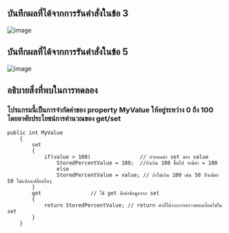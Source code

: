 ## บันทึกผลที่ได้จากการรันคำสั่งในข้อ 3
![image](https://github.com/Sorawit255/03376836-OOP-2566-Lab-07/assets/144196505/b3f05ecb-e1ac-41ca-a0e3-f48b944c9890)

## บันทึกผลที่ได้จากการรันคำสั่งในข้อ 5
![image](https://github.com/Sorawit255/03376836-OOP-2566-Lab-07/assets/144196505/fa9395c2-efe5-47c0-a6f7-d4a0ee33c958)

## อธิบายสิ่งที่พบในการทดลอง
### โปรแกรมนี้เป็นการจำกัดค่าของ property MyValue ให้อยู่ระหว่าง 0 ถึง 100 โดยอาศัยประโยชน์การคำนวณของ get/set
```
public int MyValue
    {
        set
        {   
            if(value > 100)                // กำหนดค่า set ของ value 
                StoredPercentValue = 100;  //ถ้าเกิน 100 ขึ้นไป จะมีค่า = 100
                else
                StoredPercentValue = value; // ถ้าไม่เกิน 100 เช่น 50 ก็จะมีค่า 50 ไม่แปลงเปลี่ยนใดๆ
        }
        get                // ใช้ get ดึงค่าข้อมูลจาก set
        {
            return StoredPercentValue; // return ค่าที่ได้จากการตรวจสอบเงื่อนไขใน set
        }
    }
```
